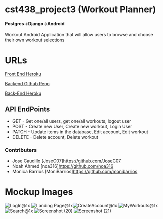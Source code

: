 # cst438_project3 (Workout Planner)
#### Postgres->Django->Android
Workout Android Application that will allow users to browse and choose their own workout selections

# URLs 
[Front End Heroku](https://workout-planner438.herokuapp.com/)

[Backend Github Repo](https://github.com/JoseC07/django-backend-Project3)

[Back-End Heroku](TBA)

## API EndPoints
- GET - Get one/all users, get one/all workouts, logout user
- POST - Create new User, Create new workout, Login User
- PATCH - Update items in the database, Edit account, Edit workout
- DELETE - Delete account, Delete workout

### Contributers
- Jose Caudillo [JoseC07]https://github.com/JoseC07
- Noah Ahmed [noa316]https://github.com/noa316
- Monica Barrios [MoniBarrios]https://github.com/monibarrios

# Mockup Images
![LogIn@1x](https://user-images.githubusercontent.com/49417323/139523079-3ad0846d-d278-491e-a0aa-2d09d9ced884.png)
![Landing Page@1x](https://user-images.githubusercontent.com/49417323/139523015-5fb6cffe-fd12-4ceb-aee4-8b5b55172ba1.png)![CreateAccount@1x](https://user-images.githubusercontent.com/49417323/139523019-4209d61a-3dac-4c46-8513-49fc6d78c837.png)
![MyWorkouts@1x](https://user-images.githubusercontent.com/49417323/139523021-62775dbf-0f64-44d5-b555-ba01af70201a.png)
![Search@1x](https://user-images.githubusercontent.com/49417323/139523023-5e926466-b415-48d4-9658-847dc1e0658a.png)
![Screenshot (20)](https://user-images.githubusercontent.com/49417323/139522978-8db8acc1-eaa4-47b2-84cd-5e3212b3f048.png)
![Screenshot (21)](https://user-images.githubusercontent.com/49417323/139523004-ef877c63-e500-464f-804c-5aa7b41a525f.png)
